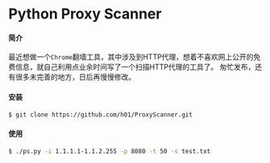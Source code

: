 Python Proxy Scanner
===
#### 简介
最近想做一个`Chrome`翻墙工具，其中涉及到HTTP代理，想着不喜欢网上公开的免费信息，就自己利用点业余时间写了一个扫描HTTP代理的工具了。
匆忙发布，还有很多未完善的地方，日后再慢慢修改。

#### 安装
```bash
$ git clone https://github.com/h01/ProxyScanner.git
```

#### 使用
```bash
$ ./ps.py -i 1.1.1.1-1.1.2.255 -p 8080 -t 50 -s test.txt
```